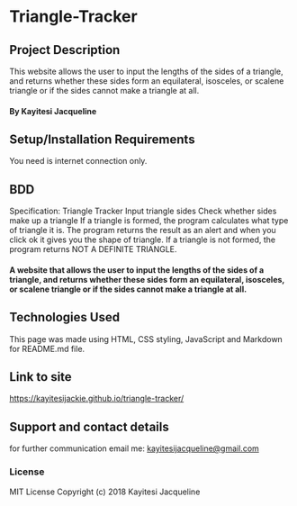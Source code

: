 # Triangle-Tracker
## Project Description
This website allows the user to input the lengths of the sides of a triangle, and returns whether these sides form an equilateral, isosceles, or scalene triangle or if the sides cannot make a triangle at all.
#### By **Kayitesi Jacqueline**
## Setup/Installation Requirements
You need is internet connection only.
 ## BDD
 Specification: Triangle Tracker
  Input triangle sides
  Check whether sides make up a triangle
  If a triangle is formed, the program calculates what type of triangle it is.
  The program returns the result as an alert and when you click ok it gives you the shape of triangle.
  If a triangle is not formed, the program returns NOT A DEFINITE TRIANGLE.
#### A website that allows the user to input the lengths of the sides of a triangle, and returns whether these sides form an equilateral, isosceles, or scalene triangle or if the sides cannot make a triangle at all.
## Technologies Used
This page was made using HTML, CSS styling, JavaScript and Markdown for README.md file.
## Link to site
https://kayitesijackie.github.io/triangle-tracker/
## Support and contact details
for further communication email me: kayitesijacqueline@gmail.com
### License
MIT License Copyright (c) 2018 Kayitesi Jacqueline